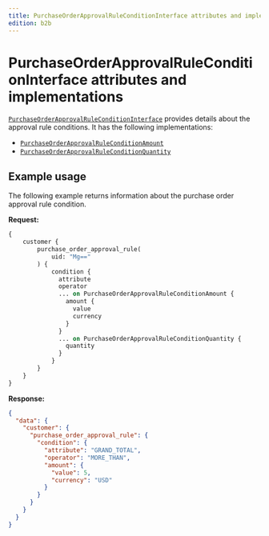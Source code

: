 ```yaml
---
title: PurchaseOrderApprovalRuleConditionInterface attributes and implementations
edition: b2b
---
```


# PurchaseOrderApprovalRuleConditionInterface attributes and implementations

[`PurchaseOrderApprovalRuleConditionInterface`](https://developer.adobe.com/commerce/webapi/graphql-api/beta/index.html#definition-PurchaseOrderApprovalRuleConditionInterface) provides details about the approval rule conditions. It has the following implementations:

*  [`PurchaseOrderApprovalRuleConditionAmount`](https://developer.adobe.com/commerce/webapi/graphql-api/beta/index.html#definition-PurchaseOrderApprovalRuleConditionAmount)
*  [`PurchaseOrderApprovalRuleConditionQuantity`](https://developer.adobe.com/commerce/webapi/graphql-api/beta/index.html#definition-PurchaseOrderApprovalRuleConditionQuantity)

## Example usage

The following example returns information about the purchase order approval rule condition.

**Request:**

``` graphql
{
    customer {
        purchase_order_approval_rule(
            uid: "Mg=="
        ) {
            condition {
              attribute
              operator
              ... on PurchaseOrderApprovalRuleConditionAmount {
                amount {
                  value
                  currency
                }
              }
              ... on PurchaseOrderApprovalRuleConditionQuantity {
                quantity
              }
            }
        }
    }
}
```

**Response:**

``` json
{
  "data": {
    "customer": {
      "purchase_order_approval_rule": {
        "condition": {
          "attribute": "GRAND_TOTAL",
          "operator": "MORE_THAN",
          "amount": {
            "value": 5,
            "currency": "USD"
          }
        }
      }
    }
  }
}
```

